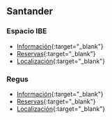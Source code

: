 ## Santander

### Espacio IBE

- [Información](https://ceoecantabria.es/digitalizacion-e-innovacion/ibe){:target="_blank"}
- [Reservas](https://ceoecantabria.es/digitalizacion-e-innovacion/ibe/reservar){:target="_blank"}
- [Localización](https://maps.app.goo.gl/Rx5BXuF5Dvgc8sXw7){:target="_blank"}

### Regus

- [Información](https://www.regus.com/es-es/spain/santander/calle-juan-de-herrera-5929?utm_source=yext_places_gmb&utm_medium=places&utm_campaign=yext_traffic&utm_content=5929&lat=43.462021&lng=-3.807666&northeastLat=43.46669320927111&northeastLng=-3.7951025329742527&southwestLat=43.457348429627686&southwestLng=-3.8202294670257664&radius=0.7079238869948794&ws=office-space&lang=es-ES&sort=near){:target="_blank"}
- [Reservas](https://www.regus.com/es-es/membership/office-checkout-page/#/es-es/membership/membership-checkout-page/plan-options){:target="_blank"}
- [Localización](https://maps.app.goo.gl/uJjRNCuTorg566DM6){:target="_blank"}
